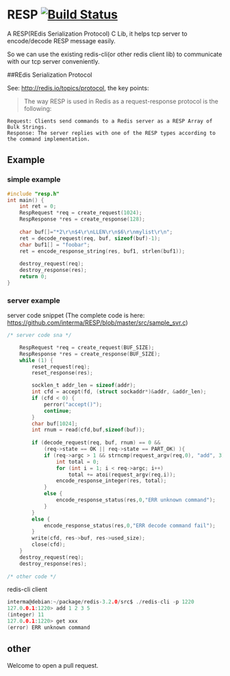 # RESP [![Build Status](https://travis-ci.org/interma/RESP.svg?branch=master)](https://travis-ci.org/interma/RESP)

A RESP(REdis Serialization Protocol) C Lib, it helps tcp server to encode/decode RESP message easily.

So we can use the existing redis-cli(or other redis client lib) to communicate with our tcp server conveniently.

##REdis Serialization Protocol

See: http://redis.io/topics/protocol, the key points:

>The way RESP is used in Redis as a request-response protocol is the following:

    Request: Clients send commands to a Redis server as a RESP Array of Bulk Strings.
    Response: The server replies with one of the RESP types according to the command implementation.

## Example 
### simple example
```c
#include "resp.h"
int main() {
	int ret = 0;
    RespRequest *req = create_request(1024);
    RespResponse *res = create_response(128);
    
    char buf[]="*2\r\n$4\r\nLLEN\r\n$6\r\nmylist\r\n";
    ret = decode_request(req, buf, sizeof(buf)-1);
    char buf1[] = "foobar";
    ret = encode_response_string(res, buf1, strlen(buf1));
    
    destroy_request(req);
    destroy_response(res);
    return 0;
}
```
### server example
server code snippet (The complete code is here: https://github.com/interma/RESP/blob/master/src/sample_svr.c)
```c
/* server code sna */

	RespRequest *req = create_request(BUF_SIZE);
	RespResponse *res = create_response(BUF_SIZE);
	while (1) {
		reset_request(req);
		reset_response(res);	

		socklen_t addr_len = sizeof(addr);
		int cfd = accept(fd, (struct sockaddr*)&addr, &addr_len);
		if (cfd < 0) {
			perror("accept()");
			continue;
		}
		char buf[1024];
		int rnum = read(cfd,buf,sizeof(buf));
		
		if (decode_request(req, buf, rnum) == 0 && 
			(req->state == OK || req->state == PART_OK) ){
			if (req->argc > 1 && strncmp(request_argv(req,0), "add", 3) == 0) {
				int total = 0;
				for (int i = 1; i < req->argc; i++)
					total += atoi(request_argv(req,i));
				encode_response_integer(res, total);
			}
			else {
				encode_response_status(res,0,"ERR unknown command");
			}
		}
		else {
			encode_response_status(res,0,"ERR decode command fail");
		}
		write(cfd, res->buf, res->used_size);
		close(cfd);
	}
	destroy_request(req);
	destroy_response(res);
	
/* other code */
```
redis-cli client
```c
interma@debian:~/package/redis-3.2.0/src$ ./redis-cli -p 1220
127.0.0.1:1220> add 1 2 3 5
(integer) 11
127.0.0.1:1220> get xxx
(error) ERR unknown command
```
## other
Welcome to open a pull request.
